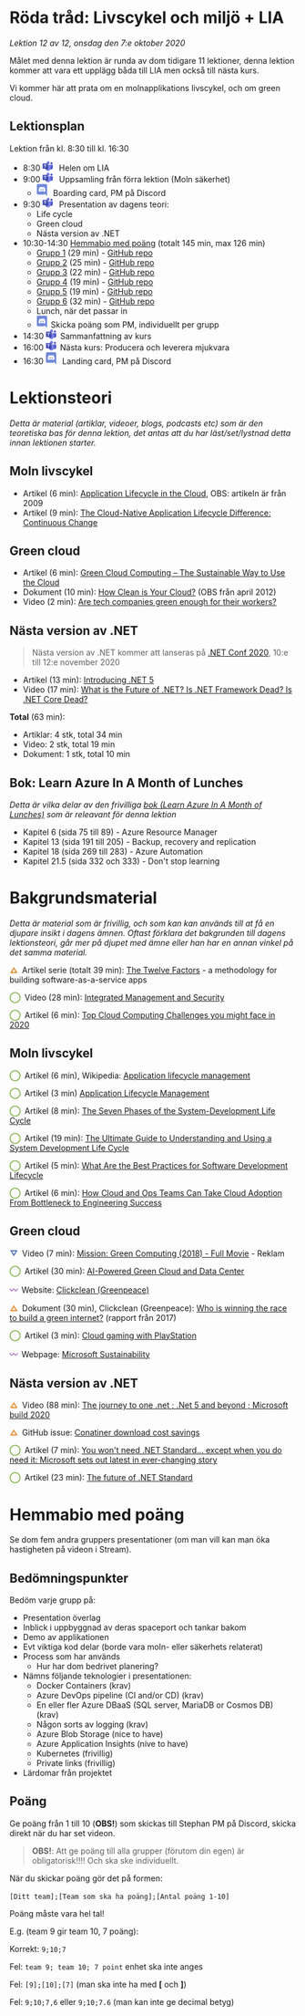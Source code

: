 # Röda tråd: Livscykel och miljö + LIA

*Lektion 12 av 12, onsdag den 7:e oktober 2020*

Målet med denna lektion är runda av dom tidigare 11 lektioner, denna lektion kommer att vara ett upplägg båda till LIA men också till nästa kurs.

Vi kommer här att prata om en molnapplikations livscykel, och om green cloud.

## Lektionsplan
Lektion från kl. 8:30 till kl. 16:30

* 8:30 <img style="margin-right:0.5em;" src="assets/images/teams18.png"  alt="Teams"/> Helen om LIA
* 9:00 <img style="margin-right:0.5em;" src="assets/images/teams18.png"  alt="Teams"/> Uppsamling från förra lektion (Moln säkerhet)
  * <img style="margin-right:0.5em;" src="assets/images/discord18.png" alt="Discord"/> Boarding card, PM på Discord
* 9:30 <img style="margin-right:0.5em;" src="assets/images/teams18.png"  alt="Teams"/> Presentation av dagens teori: 
  * Life cycle
  * Green cloud
  * Nästa version av .NET
* 10:30-14:30 [Hemmabio med poäng](#Hemmabio-med-poäng) (totalt 145 min, max 126 min)
  * [Grupp 1](https://web.microsoftstream.com/video/38cbbfb8-2515-4ce7-b46f-8b5752a31759?channelId=9c4a5233-5f83-4454-818e-035023491078) (29 min) - [GitHub repo](https://github.com/PGBSNH19/spacepark-grupp-1-spacepark)
  * [Grupp 2](https://web.microsoftstream.com/video/079ed10d-4dc8-408d-bfea-16a3697ec9ad?channelId=9c4a5233-5f83-4454-818e-035023491078) (25 min) - [GitHub repo](https://github.com/PGBSNH19/spacepark-grupp-2-b02-b04)
  * [Grupp 3](https://web.microsoftstream.com/video/36ecf567-f67d-425f-ab2f-5334185f4d37?channelId=9c4a5233-5f83-4454-818e-035023491078) (22 min) - [GitHub repo](https://github.com/PGBSNH19/spacepark-grupp-3-spacepark)
  * [Grupp 4](https://web.microsoftstream.com/video/0fb5f302-528c-4a79-b16a-ccfe69de8839?channelId=9c4a5233-5f83-4454-818e-035023491078) (19 min) - [GitHub repo](https://github.com/PGBSNH19/spacepark-grupp-4)
  * [Grupp 5](https://web.microsoftstream.com/video/04eea312-302c-47d4-8d0c-11975341e263?channelId=9c4a5233-5f83-4454-818e-035023491078) (19 min) - [GitHub repo](https://github.com/PGBSNH19/spacepark-grupp-5-spacepark)  
  * [Grupp 6](https://web.microsoftstream.com/video/067c41e9-7b2d-4015-9134-fca5bb1a5fd7?channelId=9c4a5233-5f83-4454-818e-035023491078) (32 min) - [GitHub repo](https://github.com/PGBSNH19/spacepark-grupp-6-spacepark)
  * Lunch, när det passar in
  * <img style="margin-right:0.5em;" src="assets/images/discord18.png" alt="Discord"/>Skicka poäng som PM, individuellt per grupp
* 14:30 <img style="margin-right:0.5em;" src="assets/images/teams18.png"  alt="Teams"/>Sammanfattning av kurs
* 16:00 <img style="margin-right:0.5em;" src="assets/images/teams18.png" alt="Teams"/>Nästa kurs: Producera och leverera mjukvara
* 16:30 <img style="margin-right:0.5em;" src="assets/images/discord18.png" alt="Discord"/> Landing card, PM på Discord

# Lektionsteori
*Detta är material (artiklar, videoer, blogs, podcasts etc) som är den teoretiska bas för denna lektion, det antas att du har läst/set/lystnad detta innan lektionen starter.*

## Moln livscykel 

* Artikel (6 min): [Application Lifecycle in the Cloud](https://gevaperry.typepad.com/main/2009/11/application-lifecycle-in-the-cloud.html), OBS: artikeln är från 2009
* Artikel (9 min): [The Cloud-Native Application Lifecycle Difference: Continuous Change](https://thenewstack.io/cloud-native-application-lifecycle-difference-continuous-change/)

## Green cloud

* Artikel (6 min): [Green Cloud Computing – The Sustainable Way to Use the Cloud](https://bigdataanalyticsnews.com/green-cloud-computing-sustainable-use/)
* Dokument (10 min): [How Clean  is Your Cloud?](https://storage.googleapis.com/planet4-international-stateless/2012/04/e7c8ff21-howcleanisyourcloud.pdf) (OBS från april 2012)
* Video (2 min): [Are tech companies green enough for their workers?](https://www.youtube.com/watch?v=F53dcBoTtww)

## Nästa version av .NET

> Nästa version av .NET kommer att lanseras på [.NET Conf 2020](https://www.dotnetconf.net/), 10:e till 12:e november 2020

* Artikel (13 min): [Introducing .NET 5](https://devblogs.microsoft.com/dotnet/introducing-net-5/)
* Video (17 min): [What is the Future of .NET? Is .NET Framework Dead? Is .NET Core Dead?](https://www.youtube.com/watch?v=ZwxWCiW5uO4)



**Total** (63 min):

- Artiklar: 4 stk, total 34 min
- Video: 2 stk, total 19 min
- Dokument: 1 stk, total 10 min

## Bok: Learn Azure In A Month of Lunches

*Detta är vilka delar av den frivilliga [bok (Learn Azure In A Month of Lunches)](info_learningmaterial.md) som är releavant för denna lektion*

* Kapitel 6 (sida 75 till 89) - Azure Resource Manager
* Kapitel 13 (sida 191 till 205) - Backup, recovery and replication
* Kapitel 18 (sida 269 till 283) - Azure Automation
* Kapitel 21.5 (sida 332 och 333) - Don't stop learning

# Bakgrundsmaterial

*Detta är material som är frivillig, och som kan kan används till at få en djupare insikt i dagens ämnen. Oftast förklara det bakgrunden till dagens lektionsteori, går mer på djupet med ämne eller han har en annan vinkel på det samma material.*

<span style="color:#E78E35; font-weight: 900; margin-right:0.5em;">&#9651;</span>Artikel serie (totalt 39 min): [The Twelve Factors](https://12factor.net/) \- a methodology for building software-as-a-service apps

<span style="color:#7EAE42; font-weight: 900; margin-right:0.5em;">&#9711;</span>Video (28 min): [Integrated Management and Security](https://www.youtube.com/watch?v=rpOMEa7MBqk)

<span style="color:#7EAE42; font-weight: 900; margin-right:0.5em;">&#9711;</span>Artikel (6 min): [Top Cloud Computing Challenges you might face in 2020](https://medium.com/cloud-management-insider/top-cloud-computing-challenges-you-might-face-in-2020-5dcb56ddcc21)

## Moln livscykel 

<span style="color:#7EAE42; font-weight: 900; margin-right:0.5em;">&#9711;</span>Artikel (6 min), Wikipedia: [Application lifecycle management](https://en.wikipedia.org/wiki/Application_lifecycle_management)

<span style="color:#7EAE42; font-weight: 900; margin-right:0.5em;">&#9711;</span>Artikel (3 min) [Application Lifecycle Management](https://apprenda.com/library/glossary/a-definition-of-application-lifecycle-management/)

<span style="color:#7EAE42; font-weight: 900; margin-right:0.5em;">&#9711;</span>Artikel (8 min): [The Seven Phases of the System-Development Life Cycle](https://www.innovativearchitects.com/KnowledgeCenter/basic-IT-systems/system-development-life-cycle.aspx)

<span style="color:#7EAE42; font-weight: 900; margin-right:0.5em;">&#9711;</span>Artikel (19 min): [The Ultimate Guide to Understanding and Using a System Development Life Cycle](https://www.smartsheet.com/system-development-life-cycle-guide)

<span style="color:#7EAE42; font-weight: 900; margin-right:0.5em;">&#9711;</span>Artikel (5 min): [What Are the Best Practices for Software Development Lifecycle](https://guru8.net/2019/04/what-are-the-best-practices-for-software-development-lifecycle/)

<span style="color:#7EAE42; font-weight: 900; margin-right:0.5em;">&#9711;</span>Artikel (6 min): [How Cloud and Ops Teams Can Take Cloud Adoption From Bottleneck to Engineering Success](https://medium.com/capital-one-tech/how-cloud-and-ops-teams-can-take-cloud-adoption-from-bottleneck-to-engineering-success-666d149db746)

## Green cloud

<span style="color:#5874B9; font-weight: 900; margin-right:0.5em;">&#9661;</span>Video (7 min): [Mission: Green Computing (2018) - Full Movie](https://www.youtube.com/watch?v=LlSUzlKUVMU) - Reklam

<span style="color:#7EAE42; font-weight: 900; margin-right:0.5em;">&#9711;</span>Artikel (30 min): [AI-Powered Green Cloud and Data Center](https://ieeexplore.ieee.org/document/8584429)

<span style="color:#9F58B9; font-weight: 900; margin-right:0.5em;">&#12336;</span>Website: [Clickclean (Greenpeace)](http://www.clickclean.org/international/en/)

<span style="color:#E78E35; font-weight: 900; margin-right:0.5em;">&#9651;</span>Dokument (30 min), Clickclean (Greenpeace): [Who is winning the race to build a green internet?](http://www.clickclean.org/downloads/ClickClean2016%20HiRes.pdf) (rapport från 2017)

<span style="color:#7EAE42; font-weight: 900; margin-right:0.5em;">&#9711;</span>Artikel (3 min): [Cloud gaming with PlayStation](https://www.scmp.com/abacus/games/article/3103488/cloud-gaming-playstation-titles-generates-more-carbon-emissions)

<span style="color:#9F58B9; font-weight: 900; margin-right:0.5em;">&#12336;</span>Webpage: [Microsoft Sustainability](https://www.microsoft.com/en-us/sustainability/)

## Nästa version av .NET

<span style="color:#E78E35; font-weight: 900; margin-right:0.5em;">&#9651;</span>Video (88 min): [The journey to one .net ; .Net 5 and beyond ; Microsoft build 2020](https://www.youtube.com/watch?v=oyF6RGKlvi8)

<span style="color:#E78E35; font-weight: 900; margin-right:0.5em;">&#9651;</span>GitHub issue: [Conatiner download cost savings](https://github.com/dotnet/dotnet-docker/issues/1814#issuecomment-625294750)

<span style="color:#7EAE42; font-weight: 900; margin-right:0.5em;">&#9711;</span>Artikel (7 min): [You won't need .NET Standard... except when you do need it: Microsoft sets out latest in ever-changing story](https://www.theregister.com/2020/09/16/no_more_net_standard_microsoft/)

<span style="color:#7EAE42; font-weight: 900; margin-right:0.5em;">&#9711;</span>Artikel (23 min): [The future of .NET Standard](https://devblogs.microsoft.com/dotnet/the-future-of-net-standard/)


# Hemmabio med poäng

Se dom fem andra gruppers presentationer (om man vill kan man öka hastigheten på videon i Stream).

## Bedömningspunkter

Bedöm varje grupp på:

* Presentation överlag
* Inblick i uppbyggnad av deras spaceport och tankar bakom
* Demo av applikationen
* Evt viktiga kod delar (borde vara moln- eller säkerhets relaterat)
* Process som har används
  * Hur har dom bedrivet planering?
* Nämns följande teknologier i presentationen:
  * Docker Containers (krav)
  * Azure DevOps pipeline (CI and/or CD) (krav)
  * En eller fler Azure DBaaS (SQL server, MariaDB or Cosmos DB) (krav)
  * Någon sorts av logging (krav)
  * Azure Blob Storage (nice to have)
  * Azure Application Insights (nive to have)
  * Kubernetes (frivillig)
  * Private links (frivillig)
* Lärdomar från projektet

## Poäng

Ge poäng från 1 till 10 (**OBS!**) som skickas till Stephan PM på Discord, skicka direkt när du har set videon.

> **OBS!**: Att ge poäng till alla grupper (förutom din egen) är obligatorisk!!!! Och ska ske individuellt.

När du skickar poäng gör det på formen:

`[Ditt team];[Team som ska ha poäng];[Antal poäng 1-10]`

Poäng måste vara hel tal!

E.g. (team 9 gir team 10, 7 poäng):

Korrekt: `9;10;7`

Fel: `team 9; team 10; 7 point` enhet ska inte anges

Fel: `[9];[10];[7]` (man ska inte ha med **[** och **]**)

Fel: `9;10;7,6` eller `9;10;7.6` (man kan inte ge decimal betyg)